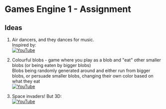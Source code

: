 # Games Engine 1 - Assignment

## Ideas
1) Air dancers, and they dances for music.  
   Inspired by:  
   [![YouTube](http://img.youtube.com/vi/IlIEGAx3vFI/0.jpg)](https://www.youtube.com/watch?v=IlIEGAx3vFI)

2) Colourful blobs - game where you play as a blob and "eat" other smaller blobs (or being eaten by bigger blobs)  
   Blobs being randomly generated around and either run from bigger blobs, or persuade smaller blobs, changing their own color based on what they eat  
   [![YouTube](http://img.youtube.com/vi/s2ukOSjLq98/0.jpg)](https://www.youtube.com/watch?v=s2ukOSjLq98)
   
3) Space invaders! But 3D:  
   [![YouTube](http://img.youtube.com/vi/oOCxEV8BD8o/0.jpg)](https://www.youtube.com/watch?v=oOCxEV8BD8o)
   
